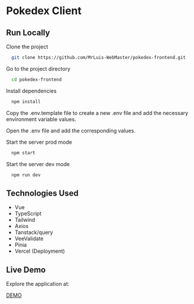 
# Pokedex Client


## Run Locally

Clone the project

```bash
  git clone https://github.com/MrLuis-WebMaster/pokedex-frontend.git
```

Go to the project directory

```bash
  cd pokedex-frontend
```

Install dependencies

```bash
  npm install
```
Copy the .env.template file to create a new .env file and add the necessary environment variable values.

Open the .env file and add the corresponding values.


Start the server prod mode

```bash
  npm start
```
Start the server dev mode

```bash
  npm run dev
```

## Technologies Used

- Vue
- TypeScript
- Tailwind
- Axios
- Tanstack/query
- VeeValidate
- Pinia
- Vercel (Deployment)


## Live Demo
Explore the application at:

[DEMO](https://pokedex-frontend-dusky.vercel.app/)
